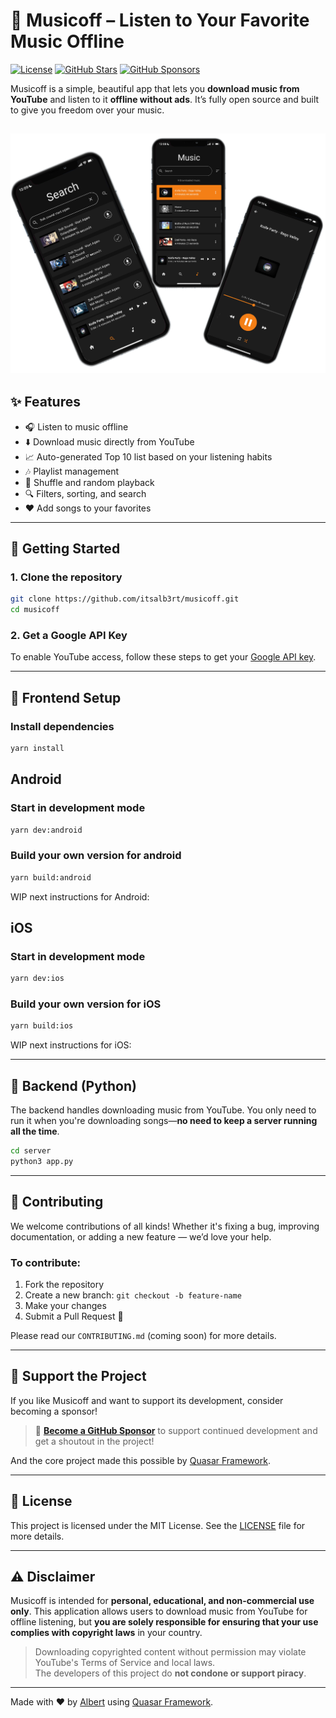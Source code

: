 # 🎵 Musicoff – Listen to Your Favorite Music Offline

[![License](https://img.shields.io/github/license/itsalb3rt/musicoff)](LICENSE)
[![GitHub Stars](https://img.shields.io/github/stars/itsalb3rt/musicoff?style=social)](https://github.com/itsalb3rt/musicoff/stargazers)
[![GitHub Sponsors](https://img.shields.io/badge/sponsor-❤️-brightgreen?style=flat&logo=github)](https://github.com/sponsors/itsalb3rt)

Musicoff is a simple, beautiful app that lets you **download music from YouTube** and listen to it **offline without ads**. It’s fully open source and built to give you freedom over your music.

## <img src="/docs/musicoff.png" alt="Musicoff Screenshot 1">

## ✨ Features

- 🎧 Listen to music offline
- ⬇️ Download music directly from YouTube
- 📈 Auto-generated Top 10 list based on your listening habits
- 🎶 Playlist management
- 🔀 Shuffle and random playback
- 🔍 Filters, sorting, and search
- ❤️ Add songs to your favorites

---

## 🚀 Getting Started

### 1. Clone the repository

```bash
git clone https://github.com/itsalb3rt/musicoff.git
cd musicoff
```

### 2. Get a Google API Key

To enable YouTube access, follow these steps to get your [Google API key](https://developers.google.com/youtube/v3/getting-started).

---

## 📱 Frontend Setup

### Install dependencies

```bash
yarn install
```

## Android

### Start in development mode

```bash
yarn dev:android
```

### Build your own version for android

```bash
yarn build:android
```

WIP next instructions for Android:

## iOS

### Start in development mode

```bash
yarn dev:ios
```

### Build your own version for iOS

```bash
yarn build:ios
```

WIP next instructions for iOS:

---

## 🐍 Backend (Python)

The backend handles downloading music from YouTube. You only need to run it when you're downloading songs—**no need to keep a server running all the time**.

```bash
cd server
python3 app.py
```

---

## 🤝 Contributing

We welcome contributions of all kinds! Whether it's fixing a bug, improving documentation, or adding a new feature — we’d love your help.

### To contribute:

1. Fork the repository
2. Create a new branch: `git checkout -b feature-name`
3. Make your changes
4. Submit a Pull Request 🙌

Please read our `CONTRIBUTING.md` (coming soon) for more details.

---

## 💖 Support the Project

If you like Musicoff and want to support its development, consider becoming a sponsor!

> 📢 [**Become a GitHub Sponsor**](https://github.com/sponsors/itsalb3rt) to support continued development and get a shoutout in the project!

And the core project made this possible by [Quasar Framework](https://quasar.dev/).

---

## 📄 License

This project is licensed under the MIT License. See the [LICENSE](LICENSE) file for more details.

---

## ⚠️ Disclaimer

Musicoff is intended for **personal, educational, and non-commercial use only**. This application allows users to download music from YouTube for offline listening, but **you are solely responsible for ensuring that your use complies with copyright laws** in your country.

> Downloading copyrighted content without permission may violate YouTube's Terms of Service and local laws.  
> The developers of this project do **not condone or support piracy**.

---

Made with ❤️ by [Albert](https://github.com/sponsors/itsalb3rt) using [Quasar Framework](https://quasar.dev/).
